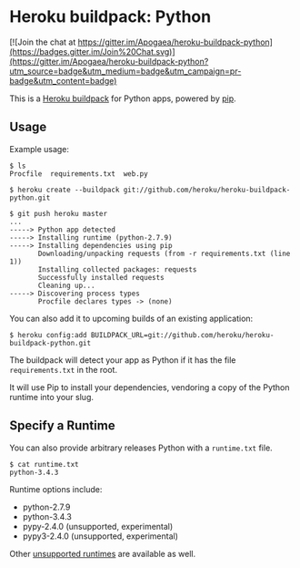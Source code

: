 Heroku buildpack: Python
========================

[![Join the chat at https://gitter.im/Apogaea/heroku-buildpack-python](https://badges.gitter.im/Join%20Chat.svg)](https://gitter.im/Apogaea/heroku-buildpack-python?utm_source=badge&utm_medium=badge&utm_campaign=pr-badge&utm_content=badge)

This is a [Heroku buildpack](http://devcenter.heroku.com/articles/buildpacks) for Python apps, powered by [pip](http://www.pip-installer.org/).


Usage
-----

Example usage:

    $ ls
    Procfile  requirements.txt  web.py

    $ heroku create --buildpack git://github.com/heroku/heroku-buildpack-python.git

    $ git push heroku master
    ...
    -----> Python app detected
    -----> Installing runtime (python-2.7.9)
    -----> Installing dependencies using pip
           Downloading/unpacking requests (from -r requirements.txt (line 1))
           Installing collected packages: requests
           Successfully installed requests
           Cleaning up...
    -----> Discovering process types
           Procfile declares types -> (none)

You can also add it to upcoming builds of an existing application:

    $ heroku config:add BUILDPACK_URL=git://github.com/heroku/heroku-buildpack-python.git

The buildpack will detect your app as Python if it has the file `requirements.txt` in the root.

It will use Pip to install your dependencies, vendoring a copy of the Python runtime into your slug.

Specify a Runtime
-----------------

You can also provide arbitrary releases Python with a `runtime.txt` file.

    $ cat runtime.txt
    python-3.4.3

Runtime options include:

- python-2.7.9
- python-3.4.3
- pypy-2.4.0 (unsupported, experimental)
- pypy3-2.4.0 (unsupported, experimental)

Other [unsupported runtimes](https://github.com/heroku/heroku-buildpack-python/tree/master/builds/runtimes) are available as well.

